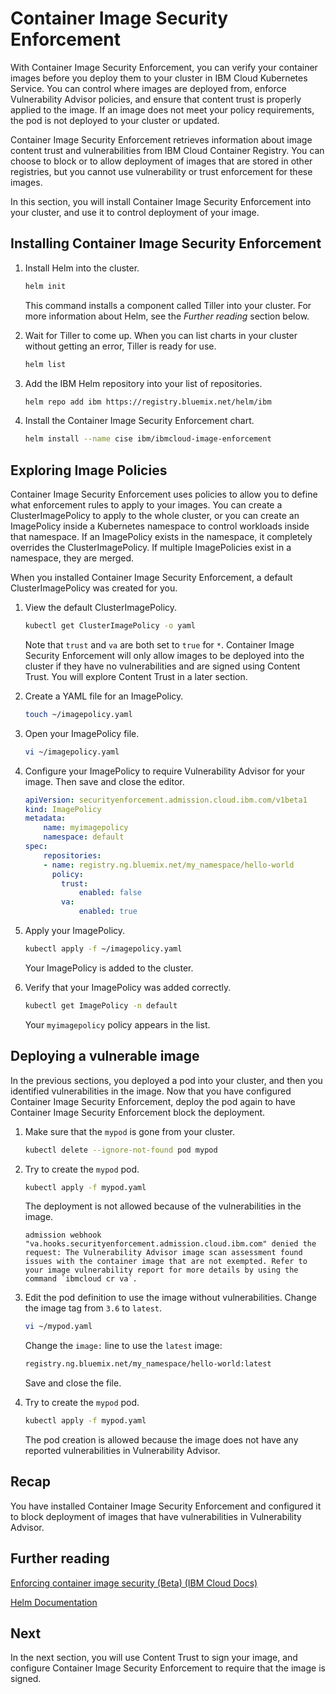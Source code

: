 # Container Image Security Enforcement

With Container Image Security Enforcement, you can verify your container images before you deploy them to your cluster in IBM Cloud Kubernetes Service. You can control where images are deployed from, enforce Vulnerability Advisor policies, and ensure that content trust is properly applied to the image. If an image does not meet your policy requirements, the pod is not deployed to your cluster or updated.

Container Image Security Enforcement retrieves information about image content trust and vulnerabilities from IBM Cloud Container Registry. You can choose to block or to allow deployment of images that are stored in other registries, but you cannot use vulnerability or trust enforcement for these images.

In this section, you will install Container Image Security Enforcement into your cluster, and use it to control deployment of your image.

## Installing Container Image Security Enforcement

1. Install Helm into the cluster.

    ```bash
    helm init
    ```

    This command installs a component called Tiller into your cluster. For more information about Helm, see the _Further reading_ section below.

2. Wait for Tiller to come up. When you can list charts in your cluster without getting an error, Tiller is ready for use.

    ```bash
    helm list
    ```

3. Add the IBM Helm repository into your list of repositories.

    ```bash
    helm repo add ibm https://registry.bluemix.net/helm/ibm
    ```

4. Install the Container Image Security Enforcement chart.

    ```bash
    helm install --name cise ibm/ibmcloud-image-enforcement
    ```

## Exploring Image Policies

Container Image Security Enforcement uses policies to allow you to define what enforcement rules to apply to your images. You can create a ClusterImagePolicy to apply to the whole cluster, or you can create an ImagePolicy inside a Kubernetes namespace to control workloads inside that namespace. If an ImagePolicy exists in the namespace, it completely overrides the ClusterImagePolicy. If multiple ImagePolicies exist in a namespace, they are merged.

When you installed Container Image Security Enforcement, a default ClusterImagePolicy was created for you.

1. View the default ClusterImagePolicy.

    ```bash
    kubectl get ClusterImagePolicy -o yaml
    ```

    Note that `trust` and `va` are both set to `true` for `*`. Container Image Security Enforcement will only allow images to be deployed into the cluster if they have no vulnerabilities and are signed using Content Trust. You will explore Content Trust in a later section.

2. Create a YAML file for an ImagePolicy.

    ```bash
    touch ~/imagepolicy.yaml
    ```

3. Open your ImagePolicy file.

    ```bash
    vi ~/imagepolicy.yaml
    ```

4. Configure your ImagePolicy to require Vulnerability Advisor for your image. Then save and close the editor.

    ```yaml
    apiVersion: securityenforcement.admission.cloud.ibm.com/v1beta1
    kind: ImagePolicy
    metadata:
        name: myimagepolicy
        namespace: default
    spec:
        repositories:
        - name: registry.ng.bluemix.net/my_namespace/hello-world
          policy:
            trust:
                enabled: false
            va:
                enabled: true
    ```

5. Apply your ImagePolicy.

    ```bash
    kubectl apply -f ~/imagepolicy.yaml
    ```

    Your ImagePolicy is added to the cluster.

6. Verify that your ImagePolicy was added correctly.

    ```bash
    kubectl get ImagePolicy -n default
    ```

    Your `myimagepolicy` policy appears in the list.

## Deploying a vulnerable image

In the previous sections, you deployed a pod into your cluster, and then you identified vulnerabilities in the image. Now that you have configured Container Image Security Enforcement, deploy the pod again to have Container Image Security Enforcement block the deployment.

1. Make sure that the `mypod` is gone from your cluster.

    ```bash
    kubectl delete --ignore-not-found pod mypod
    ```

2. Try to create the `mypod` pod.

    ```bash
    kubectl apply -f mypod.yaml
    ```

    The deployment is not allowed because of the vulnerabilities in the image.

    ``admission webhook "va.hooks.securityenforcement.admission.cloud.ibm.com" denied the request: The Vulnerability Advisor image scan assessment found issues with the container image that are not exempted. Refer to your image vulnerability report for more details by using the command `ibmcloud cr va`.``

3. Edit the pod definition to use the image without vulnerabilities. Change the image tag from `3.6` to `latest`.

    ```bash
    vi ~/mypod.yaml
    ```

    Change the `image:` line to use the `latest` image:

    ```bash
    registry.ng.bluemix.net/my_namespace/hello-world:latest
    ```

    Save and close the file.

4. Try to create the `mypod` pod.

    ```bash
    kubectl apply -f mypod.yaml
    ```

    The pod creation is allowed because the image does not have any reported vulnerabilities in Vulnerability Advisor.

## Recap

You have installed Container Image Security Enforcement and configured it to block deployment of images that have vulnerabilities in Vulnerability Advisor.

## Further reading

[Enforcing container image security (Beta) (IBM Cloud Docs)](https://console.bluemix.net/docs/services/Registry/registry_security_enforce.html#security_enforce)

[Helm Documentation](https://docs.helm.sh/)

## Next

In the next section, you will use Content Trust to sign your image, and configure Container Image Security Enforcement to require that the image is signed.
